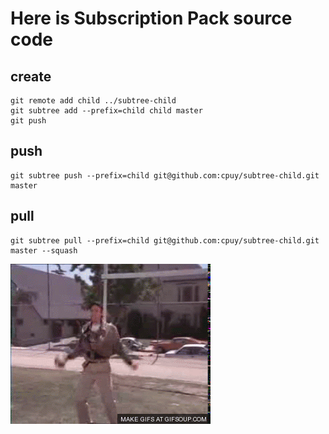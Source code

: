 # Here is Subscription Pack source code

## create
```shell
git remote add child ../subtree-child 
git subtree add --prefix=child child master
git push
```

## push
 ```shell
git subtree push --prefix=child git@github.com:cpuy/subtree-child.git master
```

## pull
```shell
git subtree pull --prefix=child git@github.com:cpuy/subtree-child.git master --squash
```

![](victory.gif)
